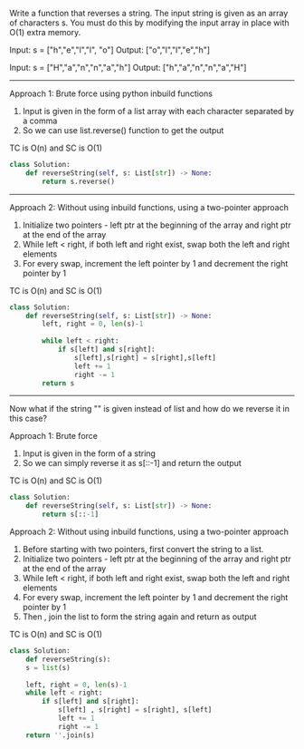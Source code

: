 
Write a function that reverses a string. The input string is given as an array of characters s.
You must do this by modifying the input array in place with O(1) extra memory.

Input: s = ["h","e","l","l", "o"]
Output: ["o","l","l","e","h"]

Input: s = ["H","a","n","n","a","h"]
Output: ["h","a","n","n","a","H"]

________________________________________________________________________________________

Approach 1: Brute force using python inbuild functions

1. Input is given in the form of a list array with each character separated by a comma
2. So we can use list.reverse() function to get the output

TC is O(n) and SC is O(1)

```python
class Solution:
    def reverseString(self, s: List[str]) -> None:
        return s.reverse()
```
____________________________________________________________________________________________

Approach 2: Without using inbuild functions, using a two-pointer approach

1. Initialize two pointers - left ptr at the beginning of the array and right ptr at the end of the array
2. While left < right, if both left and right exist, swap both the left and right elements
3. For every swap, increment the left pointer by 1 and decrement the right pointer by 1

TC is O(n) and SC is O(1)

```python
class Solution:
    def reverseString(self, s: List[str]) -> None:
        left, right = 0, len(s)-1
        
        while left < right:
            if s[left] and s[right]:
                s[left],s[right] = s[right],s[left]
                left += 1
                right -= 1
        return s
```

________________________________________________________________________________________


Now what if the string "" is given instead of list and how do we reverse it in this case?

Approach 1: Brute force 

1. Input is given in the form of a string 
2. So we can simply reverse it as s[::-1] and return the output

TC is O(n) and SC is O(1)

```python
class Solution:
    def reverseString(self, s: List[str]) -> None:
        return s[::-1]
```


Approach 2: Without using inbuild functions, using a two-pointer approach

1. Before starting with two pointers, first convert the string to a list.
2. Initialize two pointers - left ptr at the beginning of the array and right ptr at the end of the array
3. While left < right, if both left and right exist, swap both the left and right elements
4. For every swap, increment the left pointer by 1 and decrement the right pointer by 1
5. Then , join the list to form the string again and return as output

TC is O(n) and SC is O(1)

```python
class Solution:
    def reverseString(s):
    s = list(s)
    
    left, right = 0, len(s)-1
    while left < right:
        if s[left] and s[right]:
            s[left] , s[right] = s[right], s[left]
            left += 1
            right -= 1
    return ''.join(s)    
```

